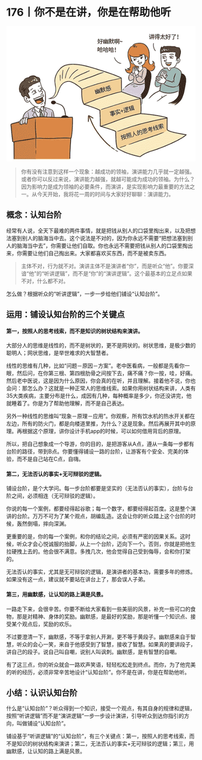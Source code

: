 # 176丨你不是在讲，你是在帮助他听

![](img/ab8eb19920cd61685bde05bb256f6def.jpg)

> 你有没有注意到这样一个现象：越成功的领袖，演讲能力几乎就一定越强。或者你可以反过来说，演讲能力越强，就越可能成为成功的领袖。为什么？因为影响力是成为领袖的必要条件，而演讲，是实现影响力最重要的方法之一。从今天开始，我将花一周的时间与大家好好聊聊：演讲能力。

## 概念：认知台阶

经常有人说，全天下最难的两件事情，就是把钱从别人的口袋里掏出来，以及把想法塞到别人的脑海当中去。这个说法是不对的，因为你永远不需要“把想法塞到别人的脑海当中去”，你需要让他们自取。你也永远不需要把钱从别人的口袋里掏出来，你需要让他们自己掏出来。大家都喜欢买东西，而不是被卖东西。

> 主体不对，行为就不对。演讲主体不是演讲者“你”，而是听众“他”。你要深谙“他”的“听讲逻辑”，而不是“你”的“演讲逻辑”。这个最基本的立足点如果不对，什么都不对。

怎么做？根据听众的“听讲逻辑”，一步一步给他们铺设“认知台阶”。

## 运用：铺设认知台阶的三个关键点

#### 第一，按照人的思考线索，而不是知识的树状结构来演讲。

大部分人的思维是线性的，而不是树状的，更不是网状的。树状思维，是极少数的聪明人；网状思维，是举世难求的大智慧者。

线性的思维有几种，比如“问题－原因－方案”。老中医看病，一般都是先看你一眼，然后问，在你第三根、第四根肋骨之间按下去，痛不痛？你一按，哇，好痛。然后老中医说，这是因为什么原因，你会真的在听，并且理解。接着他不说，你也会问：那怎么办？这就是一种正常人的思维线索。如果你用树状结构来讲，人类有35大类疾病，主要分布是什么，成因有几种，每种概率是多少，你还没讲完，他就睡着了。你是为了帮助他理解，而不是自己表达。

另外一种线性的思维叫“现象－原理－应用”。你观察，所有饮水机的热水开关都在左边，所有的防火门，都是向楼道里推，为什么？这是现象。然后再展开其中的原理。再根据这个原理，讲你设计手机app的时候，可以如何借用背后的原理。

所以，把自己想象成一个导游，你的目的，是把游客从A点，遵从一条每一步都有台阶的路径，带到B点。你要懂得铺设一路的台阶，让游客有个安全、完美的体验，而不是自己站在C点，自嗨。

#### 第二，无法否认的事实+无可辩驳的逻辑。

铺设台阶，是个大学问。每一步台阶都要是坚实的（无法否认的事实），台阶与台阶之间，必须相连（无可辩驳的逻辑）。

你说的每一个案例，都要经得起谷歌；每一个数字，都要经得起百度。这是整个演讲的台阶。万万不可为了某个观点，胡编乱造。这会让你的听众踏上这个台阶的时候，轰然倒塌，摔向深渊。

更重要的是，你的每一个案例，和你的结论之间，必须有严密的因果关系。这时候，听众才会心悦诚服的抬脚，从上一个台阶，迈向下一个。否则，你就是把他生拉硬拽上去的。他会很不满意。多拽几次，他会觉得自己受到侮辱，会和你打架的。

无法否认的事实，尤其是无可辩驳的逻辑，是演讲者的基本功，需要多年的修炼。如果没有这一点，建议就不要站在讲台上了，那会误人子弟。

#### 第三，用幽默感，让认知的路上满是风景。

一路走下来，会很辛苦。你要不断给大家看到一些美丽的风景，补充一些可口的食物，那是对精神、身体的奖励。幽默感，是最好的奖励，那是听懂一个知识点、接受某个观点后，奖励的欢乐。

不过要澄清一下，幽默感，不等于拿别人开涮，更不等于黄段子。幽默感来自于智慧，听众的会心一笑，来自于他感受到了智慧，接收了智慧。如果真的要讲段子，讲自己的段子。说自己叫自嘲，说别人叫讽刺。幽默感，是有智慧的自嘲。

有了这三点，你的听众就会一路欢声笑语，轻轻松松走到终点。而你，为了他完美的听的经历，必须非常辛苦地设计“认知台阶”。你不是在讲，你是在帮助他听。

## 小结：认识认知台阶

什么是“认知台阶”？听众得到一个知识，接受一个观点，有其自身的规律和逻辑，按照“听讲逻辑”而不是“演讲逻辑”一步一步设计演讲，引导听众到达你指引的方向，叫做铺设“认知台阶”。

铺设基于“听讲逻辑”的“认知台阶”，有三个关键点：第一，按照人的思考线索，而不是知识的树状结构来演讲；第二，无法否认的事实+无可辩驳的逻辑；第三，用幽默感，让认知的路上满是风景。